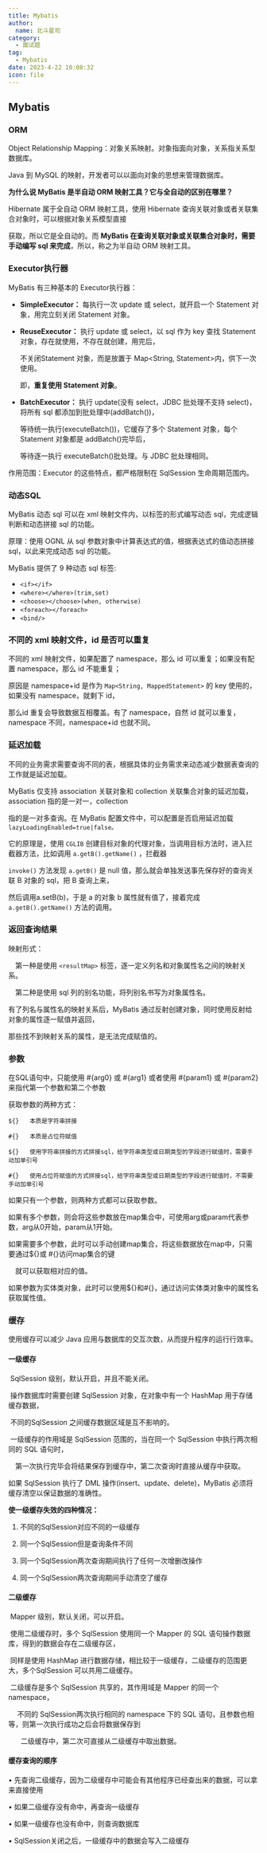 ```yaml
---
title: Mybatis
author: 
  name: 北斗星司
category:
  - 面试题
tag:
  - Mybatis
date: 2023-4-22 10:08:32
icon: file
---
```






## Mybatis

### ORM

  Object Relationship Mapping：对象关系映射。对象指面向对象，关系指关系型数据库。

  Java 到 MySQL 的映射，开发者可以以面向对象的思想来管理数据库。

  **为什么说 MyBatis 是半自动 ORM 映射工具？它与全自动的区别在哪里？**

  Hibernate 属于全自动 ORM 映射工具，使用 Hibernate 查询关联对象或者关联集合对象时，可以根据对象关系模型直接

  获取，所以它是全自动的。而 **MyBatis 在查询关联对象或关联集合对象时，需要手动编写 sql 来完成**，所以，称之为半自动 ORM 映射工具。

### Executor执行器

  MyBatis 有三种基本的 Executor执行器：

- **SimpleExecutor：** 每执行一次 update 或 select，就开启一个 Statement 对象，用完立刻关闭 Statement 对象。

- **ReuseExecutor：** 执行 update 或 select，以 sql 作为 key 查找 Statement 对象，存在就使用，不存在就创建，用完后，

  不关闭Statement 对象，而是放置于 Map<String, Statement>内，供下一次使用。

   即，**重复使用 Statement 对象**。

- **BatchExecutor：** 执行 update(没有 select，JDBC 批处理不支持 select)，将所有 sql 都添加到批处理中(addBatch())，

  等待统一执行(executeBatch())，它缓存了多个 Statement 对象，每个 Statement 对象都是 addBatch()完毕后，

  等待逐一执行 executeBatch()批处理。与 JDBC 批处理相同。

作用范围：Executor 的这些特点，都严格限制在 SqlSession 生命周期范围内。



### 动态SQL

  MyBatis 动态 sql 可以在 xml 映射文件内，以标签的形式编写动态 sql，完成逻辑判断和动态拼接 sql 的功能。

  原理：使用 OGNL 从 sql 参数对象中计算表达式的值，根据表达式的值动态拼接 sql，以此来完成动态 sql 的功能。

  MyBatis 提供了 9 种动态 sql 标签:

- `<if></if>`
- `<where></where>(trim,set)`
- `<choose></choose>(when, otherwise)`
- `<foreach></foreach>`
- `<bind/>`

### 不同的 xml 映射文件，id 是否可以重复

 不同的 xml 映射文件，如果配置了 namespace，那么 id 可以重复；如果没有配置 namespace，那么 id 不能重复；

 原因是 namespace+id 是作为 `Map<String, MappedStatement>` 的 key 使用的，如果没有 namespace，就剩下 id，

 那么id 重复会导致数据互相覆盖。有了 namespace，自然 id 就可以重复，namespace 不同，namespace+id 也就不同。

### 延迟加载

 不同的业务需求需要查询不同的表，根据具体的业务需求来动态减少数据表查询的工作就是延迟加载。

 MyBatis 仅支持 association 关联对象和 collection 关联集合对象的延迟加载，association 指的是一对一，collection 

 指的是一对多查询。在 MyBatis 配置文件中，可以配置是否启用延迟加载 `lazyLoadingEnabled=true|false。`

 它的原理是，使用 `CGLIB` 创建目标对象的代理对象，当调用目标方法时，进入拦截器方法，比如调用 `a.getB().getName()` ，拦截器 

`invoke()` 方法发现 `a.getB()` 是 null 值，那么就会单独发送事先保存好的查询关联 B 对象的 sql，把 B 查询上来，

 然后调用a.setB(b)，于是 a 的对象 b 属性就有值了，接着完成 `a.getB().getName()` 方法的调用。



### 返回查询结果

映射形式：

   &ensp;&ensp;第一种是使用 `<resultMap>` 标签，逐一定义列名和对象属性名之间的映射关系。

   &ensp;&ensp;第二种是使用 sql 列的别名功能，将列别名书写为对象属性名。

有了列名与属性名的映射关系后，MyBatis 通过反射创建对象，同时使用反射给对象的属性逐一赋值并返回，

那些找不到映射关系的属性，是无法完成赋值的。



### 参数

  在SQL语句中，只能使用 #{arg0} 或 #{arg1} 或者使用 #{param1} 或 #{param2}  来指代第一个参数和第二个参数

  获取参数的两种方式：

```
${}   本质是字符串拼接

#{}   本质是占位符赋值

${}	  使用字符串拼接的方式拼接sql，给字符串类型或日期类型的字段进行赋值时，需要手动加单引号

#{}   使用占位符赋值的方式拼接sql，给字符串类型或日期类型的字段进行赋值时，不需要手动加单引号
```

 如果只有一个参数，则两种方式都可以获取参数。

 如果有多个参数，则会将这些参数放在map集合中，可使用arg或param代表参数，arg从0开始，param从1开始。

 如果需要多个参数，此时可以手动创建map集合，将这些数据放在map中，只需要通过${}或 #{}访问map集合的键

 &ensp;&ensp;就可以获取相对应的值。

 如果参数为实体类对象，此时可以使用${}和#{}，通过访问实体类对象中的属性名获取属性值。

### 缓存

  使用缓存可以减少 Java 应用与数据库的交互次数，从而提升程序的运行行效率。

####   **一级缓存**

​    SqlSession 级别，默认开启，并且不能关闭。

​    操作数据库时需要创建 SqlSession 对象，在对象中有一个 HashMap 用于存储缓存数据，

​    不同的SqlSession 之间缓存数据区域是互不影响的。

​    一级缓存的作用域是 SqlSession 范围的，当在同一个 SqlSession 中执行两次相同的 SQL 语句时，

​      &ensp;&ensp;第一次执行完毕会将结果保存到缓存中，第二次查询时直接从缓存中获取。

   如果 SqlSession 执行了 DML 操作(insert、update、delete)，MyBatis 必须将缓存清空以保证数据的准确性。

**使一级缓存失效的四种情况：**  

1. 不同的SqlSession对应不同的一级缓存  

2. 同一个SqlSession但是查询条件不同

3. 同一个SqlSession两次查询期间执行了任何一次增删改操作

4. 同一个SqlSession两次查询期间手动清空了缓存

#### **二级缓存**

​    Mapper 级别，默认关闭，可以开启。

​    使用二级缓存时，多个 SqlSession 使用同一个 Mapper 的 SQL 语句操作数据库，得到的数据会存在二级缓存区，

​    同样是使用 HashMap 进行数据存储，相比较于一级缓存，二级缓存的范围更大，多个SqlSession 可以共用二级缓存。

​    二级缓存是多个 SqlSession 共享的，其作用域是 Mapper 的同一个 namespace，

​        &ensp;&ensp;不同的 SqlSession两次执行相同的 namespace 下的 SQL 语句，且参数也相等，则第一次执行成功之后会将数据保存到

​           &ensp;&ensp;&ensp;二级缓存中，第二次可直接从二级缓存中取出数据。

#### **缓存查询的顺序**

   • 先查询二级缓存，因为二级缓存中可能会有其他程序已经查出来的数据，可以拿来直接使用

   • 如果二级缓存没有命中，再查询一级缓存

   • 如果一级缓存也没有命中，则查询数据库

   • SqlSession关闭之后，一级缓存中的数据会写入二级缓存























